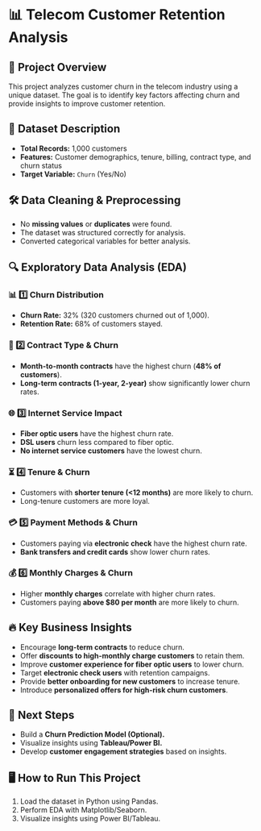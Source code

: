 # 📊 Telecom Customer Retention Analysis

## 📌 Project Overview
This project analyzes customer churn in the telecom industry using a unique dataset. The goal is to identify key factors affecting churn and provide insights to improve customer retention.

## 📂 Dataset Description
- **Total Records:** 1,000 customers
- **Features:** Customer demographics, tenure, billing, contract type, and churn status
- **Target Variable:** `Churn` (Yes/No)

## 🛠 Data Cleaning & Preprocessing
- No **missing values** or **duplicates** were found.
- The dataset was structured correctly for analysis.
- Converted categorical variables for better analysis.

## 🔍 Exploratory Data Analysis (EDA)

### 📊 1️⃣ Churn Distribution
- **Churn Rate:** 32% (320 customers churned out of 1,000).
- **Retention Rate:** 68% of customers stayed.

### 📜 2️⃣ Contract Type & Churn
- **Month-to-month contracts** have the highest churn (**48% of customers**).
- **Long-term contracts (1-year, 2-year)** show significantly lower churn rates.

### 🌐 3️⃣ Internet Service Impact
- **Fiber optic users** have the highest churn rate.
- **DSL users** churn less compared to fiber optic.
- **No internet service customers** have the lowest churn.

### ⏳ 4️⃣ Tenure & Churn
- Customers with **shorter tenure (<12 months)** are more likely to churn.
- Long-tenure customers are more loyal.

### 💳 5️⃣ Payment Methods & Churn
- Customers paying via **electronic check** have the highest churn rate.
- **Bank transfers and credit cards** show lower churn rates.

### 💰 6️⃣ Monthly Charges & Churn
- Higher **monthly charges** correlate with higher churn rates.
- Customers paying **above $80 per month** are more likely to churn.

## 🔥 Key Business Insights
- Encourage **long-term contracts** to reduce churn.
- Offer **discounts to high-monthly charge customers** to retain them.
- Improve **customer experience for fiber optic users** to lower churn.
- Target **electronic check users** with retention campaigns.
- Provide **better onboarding for new customers** to increase tenure.
- Introduce **personalized offers for high-risk churn customers**.

## 🚀 Next Steps
- Build a **Churn Prediction Model (Optional).**
- Visualize insights using **Tableau/Power BI.**
- Develop **customer engagement strategies** based on insights.

## 🖥 How to Run This Project
1. Load the dataset in Python using Pandas.
2. Perform EDA with Matplotlib/Seaborn.
3. Visualize insights using Power BI/Tableau.



